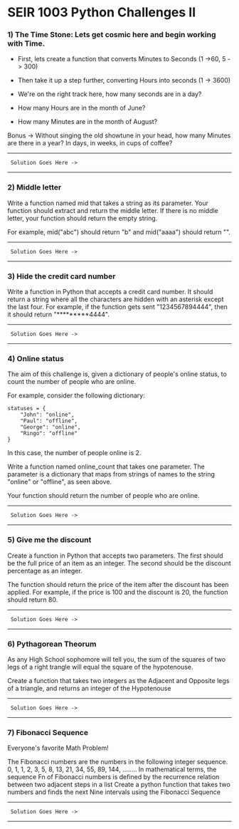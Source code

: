 # SEIR 1003 Python Challenges II

### 1) The Time Stone: Lets get cosmic here and begin working with Time.
 - First, lets create a function that converts Minutes to Seconds (1 ->60, 5 -> 300)
 
 
-  Then take it up a step further, converting Hours into seconds (1 -> 3600)
 
 
-  We're on the right track here, how many seconds are in a day?


- How many Hours are in the month of June? 


- How many Minutes are in the month of August?
 
 
 
 
 Bonus -> Without singing the old showtune in your head, how many Minutes are there in a year? 
 In days, in weeks, in cups of coffee?


---------------------------------
     Solution Goes Here ->
---------------------------------



### 2) Middle letter

Write a function named mid that takes a string as its parameter. Your function should extract and return the middle letter. If there is no middle letter, your function should return the empty string.

For example, mid("abc") should return "b" and mid("aaaa") should return "".


---------------------------------
     Solution Goes Here ->
---------------------------------


### 3) Hide the credit card number
Write a function in Python that accepts a credit card number. It should return a string where all the characters are hidden with an asterisk except the last four. For example, if the function gets sent "1234567894444", then it should return "*********4444".


---------------------------------
     Solution Goes Here ->
---------------------------------




### 4) Online status
The aim of this challenge is, given a dictionary of people's online status, to count the number of people who are online.

For example, consider the following dictionary:

```
statuses = {
    "John": "online",
    "Paul": "offline",
    "George": "online",
    "Ringo": "offline"
}

```

In this case, the number of people online is 2.

Write a function named online_count that takes one parameter. The parameter is a dictionary that maps from strings of names to the string "online" or "offline", as seen above.

Your function should return the number of people who are online.


---------------------------------
     Solution Goes Here ->
---------------------------------



### 5) Give me the discount
Create a function in Python that accepts two parameters. The first should be the full price of an item as an integer. The second should be the discount percentage as an integer.
 
The function should return the price of the item after the discount has been applied. For example, if the price is 100 and the discount is 20, the function should return 80.

---------------------------------
     Solution Goes Here ->
---------------------------------


### 6) Pythagorean Theorum

As any High School sophomore will tell you, the sum of the squares of two legs of a right trangle will equal the square of the hypotenouse.

Create a function that takes two integers as the Adjacent and Opposite legs of a triangle, and returns an integer of the Hypotenouse


---------------------------------
     Solution Goes Here ->
---------------------------------


### 7) Fibonacci Sequence 
Everyone's favorite Math Problem!

The Fibonacci numbers are the numbers in the following integer sequence.
0, 1, 1, 2, 3, 5, 8, 13, 21, 34, 55, 89, 144, ……..
In mathematical terms, the sequence Fn of Fibonacci numbers is defined by the recurrence relation between two adjacent steps in a list
Create a python function that takes two numbers and finds the next Nine intervals using the Fibonacci Sequence

---------------------------------
     Solution Goes Here ->
---------------------------------
